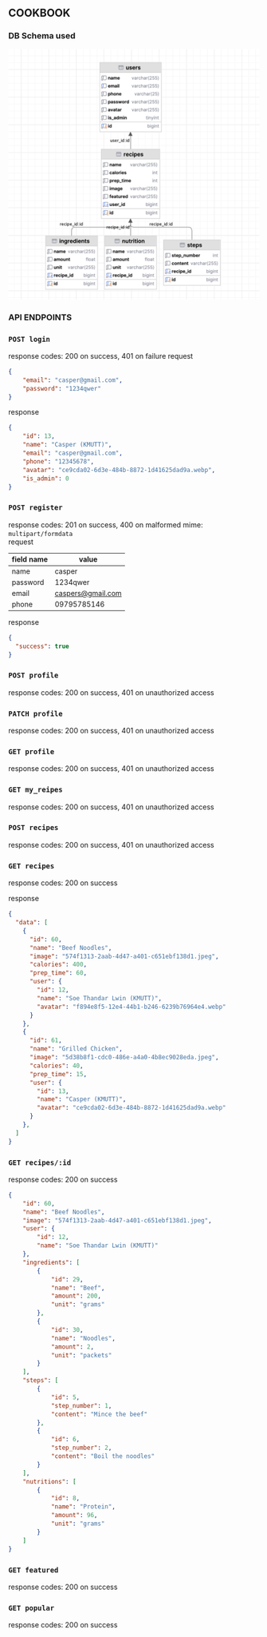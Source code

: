 ## COOKBOOK

### DB Schema used
<img src="./db_schema.png" />

### API ENDPOINTS
### `POST login`  
response codes: 200 on success, 401 on failure
request
```json
{
	"email": "casper@gmail.com",
	"password": "1234qwer"
}
```
response
```json
{
    "id": 13,
    "name": "Casper (KMUTT)",
    "email": "casper@gmail.com",
    "phone": "12345678",
    "avatar": "ce9cda02-6d3e-484b-8872-1d41625dad9a.webp",
    "is_admin": 0
}
```

### `POST register`  
response codes: 201 on success, 400 on malformed
mime: `multipart/formdata`  
request

| field name | value |
| --- | --- |
| name | casper |
| password | 1234qwer |
| email | caspers@gmail.com |
| phone | 09795785146 |

response
```json
{
  "success": true
}
```

### `POST profile`  
response codes: 200 on success, 401 on unauthorized access

### `PATCH profile`
response codes: 200 on success, 401 on unauthorized access

### `GET profile`  
response codes: 200 on success, 401 on unauthorized access

### `GET my_reipes`  
response codes: 200 on success, 401 on unauthorized access

### `POST recipes`  
response codes: 200 on success, 401 on unauthorized access

### `GET recipes`  
response codes: 200 on success

response
```json
{
  "data": [
    {
      "id": 60,
      "name": "Beef Noodles",
      "image": "574f1313-2aab-4d47-a401-c651ebf138d1.jpeg",
      "calories": 400,
      "prep_time": 60,
      "user": {
        "id": 12,
        "name": "Soe Thandar Lwin (KMUTT)",
        "avatar": "f894e8f5-12e4-44b1-b246-6239b76964e4.webp"
      }
    },
    {
      "id": 61,
      "name": "Grilled Chicken",
      "image": "5d38b8f1-cdc0-486e-a4a0-4b8ec9028eda.jpeg",
      "calories": 40,
      "prep_time": 15,
      "user": {
        "id": 13,
        "name": "Casper (KMUTT)",
        "avatar": "ce9cda02-6d3e-484b-8872-1d41625dad9a.webp"
      }
    },
  ]
}
```

### `GET recipes/:id`  
response codes: 200 on success
```json
{
	"id": 60,
	"name": "Beef Noodles",
	"image": "574f1313-2aab-4d47-a401-c651ebf138d1.jpeg",
	"user": {
		"id": 12,
		"name": "Soe Thandar Lwin (KMUTT)"
	},
	"ingredients": [
		{
			"id": 29,
			"name": "Beef",
			"amount": 200,
			"unit": "grams"
		},
		{
			"id": 30,
			"name": "Noodles",
			"amount": 2,
			"unit": "packets"
		}
	],
	"steps": [
		{
			"id": 5,
			"step_number": 1,
			"content": "Mince the beef"
		},
		{
			"id": 6,
			"step_number": 2,
			"content": "Boil the noodles"
		}
	],
	"nutritions": [
		{
			"id": 8,
			"name": "Protein",
			"amount": 96,
			"unit": "grams"
		}
	]
}
```

### `GET featured`  
response codes: 200 on success

### `GET popular`  
response codes: 200 on success
